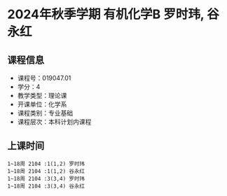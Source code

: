 # 2024年秋季学期 有机化学B 罗时玮, 谷永红






## 课程信息

- 课程号：019047.01
- 学分：4
- 教学类型：理论课
- 开课单位：化学系
- 课程类别：专业基础
- 课程层次：本科计划内课程

## 上课时间

```
1~18周 2104 :1(1,2) 罗时玮
1~18周 2104 :1(1,2) 谷永红
1~18周 2104 :3(3,4) 罗时玮
1~18周 2104 :3(3,4) 谷永红
```

